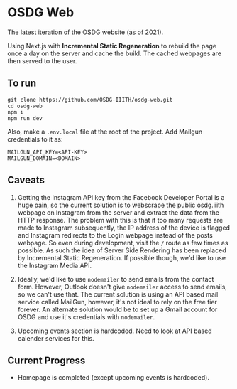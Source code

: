 # OSDG Web

The latest iteration of the OSDG website (as of 2021).

Using Next.js with **Incremental Static Regeneration** to rebuild the page once a day on the server and cache the build. The cached webpages are then served to the user.

## To run

```
git clone https://github.com/OSDG-IIITH/osdg-web.git
cd osdg-web
npm i
npm run dev
```

Also, make a `.env.local` file at the root of the project. Add Mailgun credentials to it as:

```
MAILGUN_API_KEY=<API-KEY>
MAILGUN_DOMAIN=<DOMAIN>
```

## Caveats

1. Getting the Instagram API key from the Facebook Developer Portal is a huge pain, so the current solution is to webscrape the public osdg.iiith webpage on Instagram from the server and extract the data from the HTTP response. The problem with this is that if too many requests are made to Instagram subsequently, the IP address of the device is flagged and Instagram redirects to the Login webpage instead of the posts webpage. So even during development, visit the `/` route as few times as possible. As such the idea of Server Side Rendering has been replaced by Incremental Static Regeneration. If possible though, we'd like to use the Instagram Media API.

2. Ideally, we'd like to use `nodemailer` to send emails from the contact form. However, Outlook doesn't give `nodemailer` access to send emails, so we can't use that. The current solution is using an API based mail service called MailGun, however, it's not ideal to rely on the free tier forever. An alternate solution would be to set up a Gmail account for OSDG and use it's credentials with `nodemailer`.

3. Upcoming events section is hardcoded. Need to look at API based calender services for this.

## Current Progress

* Homepage is completed (except upcoming events is hardcoded).